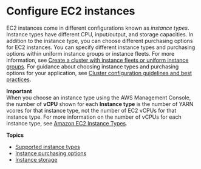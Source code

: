 # Configure EC2 instances<a name="emr-plan-ec2-instances"></a>

EC2 instances come in different configurations known as *instance types*\. Instance types have different CPU, input/output, and storage capacities\. In addition to the instance type, you can choose different purchasing options for EC2 instances\. You can specify different instance types and purchasing options within uniform instance groups or instance fleets\. For more information, see [Create a cluster with instance fleets or uniform instance groups](emr-instance-group-configuration.md)\. For guidance about choosing instance types and purchasing options for your application, see [Cluster configuration guidelines and best practices](emr-plan-instances-guidelines.md)\.

**Important**  
When you choose an instance type using the AWS Management Console, the number of **vCPU** shown for each **Instance type** is the number of YARN vcores for that instance type, not the number of EC2 vCPUs for that instance type\. For more information on the number of vCPUs for each instance type, see [Amazon EC2 Instance Types](https://aws.amazon.com/ec2/instance-types/)\.

**Topics**
+ [Supported instance types](emr-supported-instance-types.md)
+ [Instance purchasing options](emr-instance-purchasing-options.md)
+ [Instance storage](emr-plan-storage.md)